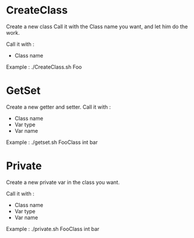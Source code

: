# CreateClass

Create a new class
Call it with the Class name you want, and let him do the work.

Call it with :
  - Class name

Example :
./CreateClass.sh Foo

# GetSet

Create a new getter and setter.
Call it with :
  - Class name
  - Var type
  - Var name

Example :
./getset.sh FooClass int bar 

# Private
Create a new private var in the class you want.

Call it with :
  - Class name
  - Var type
  - Var name


Example :
./private.sh FooClass int bar
